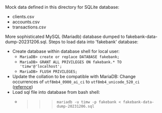 Mock data defined in this directory for SQLite database:
 - clients.csv
 - accounts.csv
 - transactions.csv

More sophisticated MySQL (Mariadb) database dumped to fakebank-data-dump-20231206.sql. Steps to load data into 'fakebank' database:
 - Create database within database shell for local user:
   - `MariaDB> create or replace DATABASE fakebank;`
   - `MariaDB> GRANT ALL PRIVILEGES ON fakebank.* TO 'timw'@'localhost';`
   - `MariaDB> FLUSH PRIVILEGES;`
 - Update the collation to be compatible with MariaDB: Change occurrences of `utf8mb4_0900_ai_ci` to `utf8mb4_unicode_520_ci` ([refernce](https://dba.stackexchange.com/questions/248904/mysql-to-mariadb-unknown-collation-utf8mb4-0900-ai-ci/298478#298478))
 - Load sql file into database from bash shell:
   - >>> `mariadb -u timw -p fakebank < fakebank-data-dump-20231206.sql`
